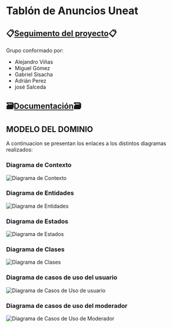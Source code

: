 # Tablón de Anuncios Uneat 

## 📋[Seguimento del proyecto](https://github.com/users/miguelgomez75/projects/3/views/1)📋

Grupo conformado por:

- Alejandro Viñas
- Miguel Gómez
- Gabriel Sisacha
- Adrián Perez
- josé Salceda

## 🗃️[Documentación](Documentación)🗃️  
## MODELO DEL DOMINIO

A continuacion se presentan los enlaces a los distintos diagramas realizados:

### Diagrama de Contexto
![Diagrama de Contexto](https://github.com/miguelgomez75/24-25-IdSw1-SDR/blob/main/images/modelosUML%20-%20SVG/2ª_Iteración/Diagrama_Contexto.svg)
### Diagrama de Entidades
![Diagrama de Entidades](https://github.com/miguelgomez75/24-25-IdSw1-SDR/blob/main/images/modelosUML%20-%20SVG/2ª_Iteración/Diagrama_Entidades.svg)
### Diagrama de Estados
![Diagrama de Estados](https://github.com/miguelgomez75/24-25-IdSw1-SDR/blob/main/images/modelosUML%20-%20SVG/2ª_Iteración/Diagrama_Estados.svg)
### Diagrama de Clases
![Diagrama de Clases](https://github.com/miguelgomez75/24-25-IdSw1-SDR/blob/main/images/modelosUML%20-%20SVG/2ª_Iteración/Diagrama_clases.svg)
### Diagrama de casos de uso del usuario
![Diagrama de Casos de Uso de usuario](https://github.com/miguelgomez75/24-25-IdSw1-SDR/blob/main/images/modelosUML%20-%20SVG/2ª_Iteración/Diagrama_casos_uso_usuario.svg)
### Diagrama de casos de uso del moderador
![Diagrama de Casos de Uso de Moderador](https://github.com/miguelgomez75/24-25-IdSw1-SDR/blob/main/images/modelosUML%20-%20SVG/2ª_Iteración/Diagrama_casos_uso_mod.svg)



